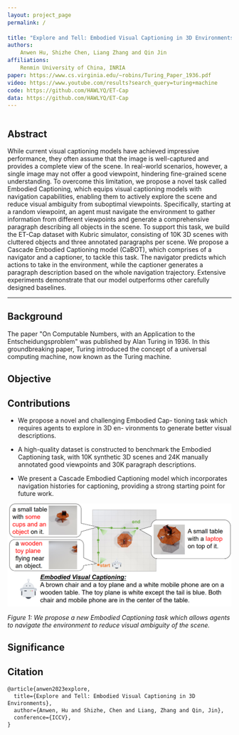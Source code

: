 ```yaml
---
layout: project_page
permalink: /

title: "Explore and Tell: Embodied Visual Captioning in 3D Environments"
authors:
    Anwen Hu, Shizhe Chen, Liang Zhang and Qin Jin
affiliations:
    Renmin University of China, INRIA
paper: https://www.cs.virginia.edu/~robins/Turing_Paper_1936.pdf
video: https://www.youtube.com/results?search_query=turing+machine
code: https://github.com/HAWLYQ/ET-Cap
data: https://github.com/HAWLYQ/ET-Cap
---
```


<div class="columns is-centered has-text-centered">
    <div class="column is-four-fifths">
        <h2>Abstract</h2>
        <div class="content has-text-justified">
While current visual captioning models have achieved impressive performance, they often assume that the image is well-captured and provides a complete view of the scene. In real-world scenarios, however, a single image may not offer a good viewpoint, hindering fine-grained scene understanding. To overcome this limitation, we propose a novel task called Embodied Captioning, which equips visual captioning models with navigation capabilities, enabling them to actively explore the scene and reduce visual ambiguity from suboptimal viewpoints. Specifically, starting at a random viewpoint, an agent must navigate the environment to gather information from different viewpoints and generate a comprehensive paragraph describing all objects in the scene. To support this task, we build the ET-Cap dataset with Kubric simulator, consisting of 10K 3D scenes with cluttered objects and three annotated paragraphs per scene. 
We propose a Cascade Embodied Captioning model (CaBOT), which comprises of a navigator and a captioner, to tackle this task. The navigator predicts which actions to take in the environment, while the captioner generates a paragraph description based on the whole navigation trajectory. 
Extensive experiments demonstrate that our model outperforms other carefully designed baselines.
        </div>
    </div>
</div>

---

## Background
The paper "On Computable Numbers, with an Application to the Entscheidungsproblem" was published by Alan Turing in 1936. In this groundbreaking paper, Turing introduced the concept of a universal computing machine, now known as the Turing machine.

## Objective



## Contributions
* We propose a novel and challenging Embodied Cap-
tioning task which requires agents to explore in 3D en-
vironments to generate better visual descriptions.

* A high-quality dataset is constructed to benchmark
the Embodied Captioning task, with 10K synthetic 3D
scenes and 24K manually annotated good viewpoints
and 30K paragraph descriptions.

* We present a Cascade Embodied Captioning model
which incorporates navigation histories for captioning,
providing a strong starting point for future work.

![Turing Machine](/static/image/figure1.png)

*Figure 1: We
propose a new Embodied Captioning task which allows agents to
navigate the environment to reduce visual ambiguity of the scene.*


## Significance

## Citation
```
@article{anwen2023explore,
  title={Explore and Tell: Embodied Visual Captioning in 3D Environments},
  author={Anwen, Hu and Shizhe, Chen and Liang, Zhang and Qin, Jin},
  conference={ICCV},
}
```
